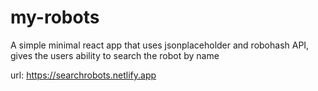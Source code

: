 # my-robots
A simple minimal react app that uses jsonplaceholder and robohash API, gives the users ability to search the robot by name

url: https://searchrobots.netlify.app
